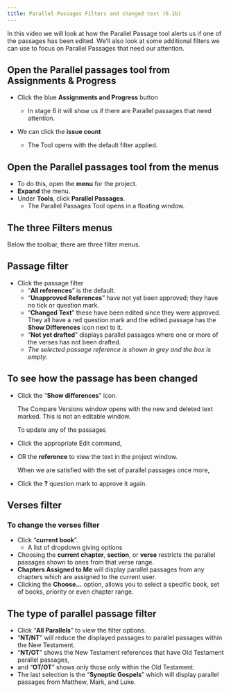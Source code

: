 ```yaml
---
title: Parallel Passages Filters and changed text (6.1b)
---
```

In this video we will look at how the Parallel Passage tool alerts us if one of the passages has been edited. We’ll also look at some additional filters we can use to focus on Parallel Passages that need our attention.

## Open the Parallel passages tool from Assignments & Progress

- Click the blue **Assignments and Progress** button
  - In stage 6 it will show us if there are Parallel passages that need attention.

- We can click the **issue count**
  - The Tool opens with the default filter applied.

## Open the Parallel passages tool from the menus

- To do this, open the **menu** for the project.
- **Expand** the menu.
- Under **Tools**, click **Parallel Passages**.
  - The Parallel Passages Tool opens in a floating window.

## The three Filters menus

Below the toolbar, there are three filter menus.

## Passage filter

- Click the passage filter
  - “**All references**” is the default.
  - “**Unapproved References**” have not yet been approved; they have no tick or question mark.
  - “**Changed Text**” these have been edited since they were approved. They all have a red question mark and the edited passage has the **Show Differences** icon next to it.
  - “**Not yet drafted**” displays parallel passages where one or more of the verses has not been drafted.
  - *The selected passage reference is shown in grey and the box is empty*.

## To see how the passage has been changed

- Click the “**Show differences**” icon.

    The Compare Versions window opens with the new and deleted text marked. This is not an editable window.

    To update any of the passages

- Click the appropriate Edit command,
- OR the **reference** to view the text in the project window.

    When we are satisfied with the set of parallel passages once more,

- Click the **?** question mark to approve it again.

## Verses filter

### To change the verses filter

- Click “**current book**”.
  - A list of dropdown giving options
- Choosing the **current chapter**, **section**, or **verse** restricts the parallel passages shown to ones from that verse range.
- **Chapters Assigned to Me** will display parallel passages from any chapters which are assigned to the current user.
- Clicking the **Choose…** option, allows you to select a specific book, set of books, priority or even chapter range.

## The type of parallel passage filter

- Click “**All Parallels**” to view the filter options.
- “**NT/NT**” will reduce the displayed passages to parallel passages within the New Testament.
- “**NT/OT**” shows the New Testament references that have Old Testament parallel passages,
- and “**OT/OT**” shows only those only within the Old Testament.
- The last selection is the “**Synoptic Gospels**” which will display parallel passages from Matthew, Mark, and Luke.
